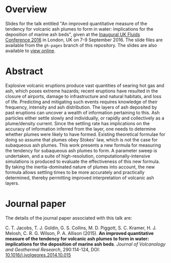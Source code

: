 # Overview

Slides for the talk entitled "An improved quantitative measure of the tendency for volcanic ash plumes to form in water: implications for the deposition of marine ash beds", given at the [Inaugural UK Fluids Conference 2016](http://www.imperial.ac.uk/fluids-cdt/uk-fluids-conference-2016/) in London, UK on 7-9 September 2016. The slide files are available from the `gh-pages` branch of this repository. The slides are also available to [view online](http://christianjacobs.uk/inaugural-uk-fluids-conference-2016-slides/).

# Abstract

Explosive volcanic eruptions produce vast quantities of searing hot gas and ash, which poses extreme hazards; recent eruptions have resulted in the closure of airports, damage to infrastructure and natural habitats, and loss of life. Predicting and mitigating such events requires knowledge of their frequency, intensity and ash distribution. The layers of ash deposited by past eruptions can uncover a wealth of information pertaining to this. Ash particles either settle slowly and individually, or rapidly and collectively as a plume/density current. Since the settling rate has implications on the accuracy of information inferred from the layer, one needs to determine whether plumes were likely to have formed. Existing theoretical formulae for doing so assume that plumes obey Stokes' law, which is not the case for subaqueous ash plumes. This work presents a new formula for measuring the tendency for subaqueous ash plumes to form. A parameter sweep is undertaken, and a suite of high-resolution, computationally-intensive simulations is produced to evaluate the effectiveness of this new formula. By taking the inertia-dominated nature of plumes into account, the new formula allows settling times to be more accurately and practically determined, thereby permitting improved interpretation of volcanic ash layers.

# Journal paper

The details of the journal paper associated with this talk are:

C. T. Jacobs, T. J. Goldin, G. S. Collins, M. D. Piggott, S. C. Kramer, H. J. Melosh, C. R. G. Wilson, P. A. Allison (2015). **An improved quantitative measure of the tendency for volcanic ash plumes to form in water: implications for the deposition of marine ash beds**. *Journal of Volcanology and Geothermal Research*, 290:114-124, DOI: [10.1016/j.jvolgeores.2014.10.015](http://dx.doi.org/10.1016/j.jvolgeores.2014.10.015)
